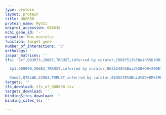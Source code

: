 ```yaml
---
type: protein
layout: protein
title: O08638
protein_name: Myh11
uniprot_accession: O08638
ncbi_gene_id: '-'
organism: Mus musculus
function: target gene
number_of_interactions: '3'
orthologs: ''
jaspar_matrices: ''
tfs: 'Srf,Q9JM73,20807,TRRUST,inferred by curator,29087512%5Buid%5D+OR+9529161%5Buid%5D,Yes

  Sp1,O89090,20683,TRRUST,inferred by curator,8635248%5Buid%5D+OR+29087512%5Buid%5D,Yes

  Dand5,Q76LW6,23863,TRRUST,inferred by curator,8635248%5Buid%5D+OR+29087512%5Buid%5D,Yes'
targets: ''
tfs_download: tfs_of_O08638.tsv
targets_download: ''
bindingSites_download: ''
binding_sites_ls: ''

---
```

